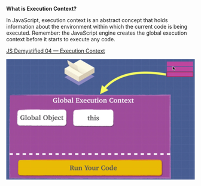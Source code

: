 **What is Execution Context?**

In JavaScript, execution context is an abstract concept that holds information about the environment within which the current code is being executed.
Remember: the JavaScript engine creates the global execution context before it starts to execute any code.

[JS Demystified 04 — Execution Context](https://v8.dev/blog/launching-ignition-and-turbofan)

![Global Execution Context](../img/js-foundation-ii-global-execution-context-1.png)
